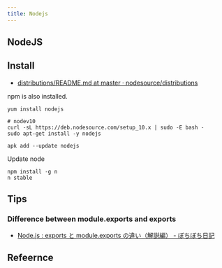 ```yaml
---
title: Nodejs
---
```


## NodeJS

## Install
* [distributions/README\.md at master · nodesource/distributions](https://github.com/nodesource/distributions/blob/master/README.md)

npm is also installed.

```
yum install nodejs
```

```
# nodev10
curl -sL https://deb.nodesource.com/setup_10.x | sudo -E bash -
sudo apt-get install -y nodejs
```

```
apk add --update nodejs
```

Update node

```
npm install -g n
n stable
```


## Tips

### Difference between module.exports and exports
* [Node.js : exports と module.exports の違い（解説編） - ぼちぼち日記](http://d.hatena.ne.jp/jovi0608/20111226/1324879536)

## Refeernce
